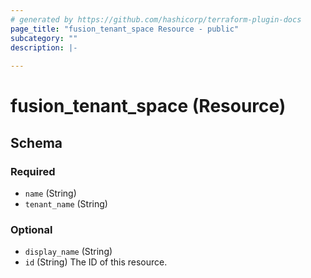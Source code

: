 ```yaml
---
# generated by https://github.com/hashicorp/terraform-plugin-docs
page_title: "fusion_tenant_space Resource - public"
subcategory: ""
description: |-
  
---
```


# fusion_tenant_space (Resource)





<!-- schema generated by tfplugindocs -->
## Schema

### Required

- `name` (String)
- `tenant_name` (String)

### Optional

- `display_name` (String)
- `id` (String) The ID of this resource.


